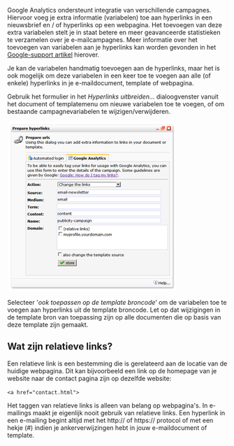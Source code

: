 Google Analytics ondersteunt integratie van verschillende campagnes.
Hiervoor voeg je extra informatie (variabelen) toe aan hyperlinks in een
nieuwsbrief en / of hyperlinks op een webpagina. Het toevoegen van deze
extra variabelen stelt je in staat betere en meer geavanceerde
statistieken te verzamelen over je e-mailcampagnes. Meer informatie over
het toevoegen van variabelen aan je hyperlinks kan worden gevonden in
het [Google-support
artikel](https://support.google.com/analytics/answer/1033863?hl=nl)
hierover.

Je kan de variabelen handmatig toevoegen aan de hyperlinks, maar het is
ook mogelijk om deze variabelen in een keer toe te voegen aan alle (of
enkele) hyperlinks in je e-maildocument, template of webpagina.

Gebruik het formulier in het *Hyperlinks uitbreiden...* dialoogvenster
vanuit het document of templatemenu om nieuwe variabelen toe te voegen,
of om bestaande campagnevariabelen te wijzigen/verwijderen.

![](../images/preparelinks.png)

Selecteer '*ook toepassen op de template broncode*’ om de variabelen toe
te voegen aan hyperlinks uit de template broncode. Let op dat
wijzigingen in de template bron van toepassing zijn op alle documenten
die op basis van deze template zijn gemaakt.

Wat zijn relatieve links?
-------------------------

Een relatieve link is een bestemming die is gerelateerd aan de locatie
van de huidige webpagina. Dit kan bijvoorbeeld een link op de homepage
van je website naar de contact pagina zijn op dezelfde website:

`<a href="contact.html">`

Het taggen van relatieve links is alleen van belang op webpagina's. In
e-mailings maakt je eigenlijk nooit gebruik van relatieve links. Een
hyperlink in een e-mailing begint altijd met het http:// of https://
protocol of met een hekje (\#) indien je ankerverwijzingen hebt in jouw
e-maildocument of template.
